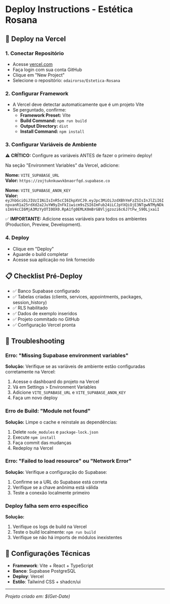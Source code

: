 # Deploy Instructions - Estética Rosana

## 🚀 Deploy na Vercel

### 1. Conectar Repositório
- Acesse [vercel.com](https://vercel.com)
- Faça login com sua conta GitHub
- Clique em "New Project"
- Selecione o repositório: `odairorso/Estetica-Rosana`

### 2. Configurar Framework
- A Vercel deve detectar automaticamente que é um projeto Vite
- Se perguntado, confirme:
  - **Framework Preset:** Vite
  - **Build Command:** `npm run build`
  - **Output Directory:** `dist`
  - **Install Command:** `npm install`

### 3. Configurar Variáveis de Ambiente
⚠️ **CRÍTICO:** Configure as variáveis ANTES de fazer o primeiro deploy!

Na seção "Environment Variables" da Vercel, adicione:

**Nome:** `VITE_SUPABASE_URL`  
**Valor:** `https://zojtuknkuwvkbnaorfqd.supabase.co`

**Nome:** `VITE_SUPABASE_ANON_KEY`  
**Valor:** `eyJhbGciOiJIUzI1NiIsInR5cCI6IkpXVCJ9.eyJpc3MiOiJzdXBhYmFzZSIsInJlZiI6InpvanR1a25rdXd2a2JuYW9yZnFkIiwicm9sZSI6ImFub24iLCJpYXQiOjE3NTgwNTMyNDksImV4cCI6MjA3MzYyOTI0OX0.RpA1fg0EMLK0mBrGBVljgzozi6c6J7tFw_S90LjxaiI`

✅ **IMPORTANTE:** Adicione essas variáveis para todos os ambientes (Production, Preview, Development).

### 4. Deploy
- Clique em "Deploy"
- Aguarde o build completar
- Acesse sua aplicação no link fornecido

## 📋 Checklist Pré-Deploy
- ✅ Banco Supabase configurado
- ✅ Tabelas criadas (clients, services, appointments, packages, session_history)
- ✅ RLS habilitado
- ✅ Dados de exemplo inseridos
- ✅ Projeto commitado no GitHub
- ✅ Configuração Vercel pronta

## 🔧 Troubleshooting

### Erro: "Missing Supabase environment variables"
**Solução:** Verifique se as variáveis de ambiente estão configuradas corretamente na Vercel:
1. Acesse o dashboard do projeto na Vercel
2. Vá em Settings > Environment Variables
3. Adicione `VITE_SUPABASE_URL` e `VITE_SUPABASE_ANON_KEY`
4. Faça um novo deploy

### Erro de Build: "Module not found"
**Solução:** Limpe o cache e reinstale as dependências:
1. Delete `node_modules` e `package-lock.json`
2. Execute `npm install`
3. Faça commit das mudanças
4. Redeploy na Vercel

### Erro: "Failed to load resource" ou "Network Error"
**Solução:** Verifique a configuração do Supabase:
1. Confirme se a URL do Supabase está correta
2. Verifique se a chave anônima está válida
3. Teste a conexão localmente primeiro

### Deploy falha sem erro específico
**Solução:** 
1. Verifique os logs de build na Vercel
2. Teste o build localmente: `npm run build`
3. Verifique se não há imports de módulos inexistentes

## 🔧 Configurações Técnicas
- **Framework**: Vite + React + TypeScript
- **Banco**: Supabase PostgreSQL
- **Deploy**: Vercel
- **Estilo**: Tailwind CSS + shadcn/ui

---
*Projeto criado em: $(Get-Date)*